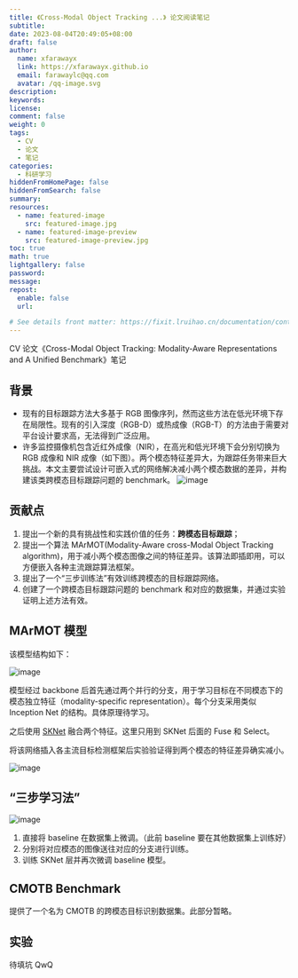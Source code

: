 ```yaml
---
title: 《Cross-Modal Object Tracking ...》 论文阅读笔记
subtitle:
date: 2023-08-04T20:49:05+08:00
draft: false
author:
  name: xfarawayx
  link: https://xfarawayx.github.io
  email: farawaylc@qq.com
  avatar: /qq-image.svg
description:
keywords:
license:
comment: false
weight: 0
tags:
  - CV
  - 论文
  - 笔记
categories:
  - 科研学习
hiddenFromHomePage: false
hiddenFromSearch: false
summary:
resources:
  - name: featured-image
    src: featured-image.jpg
  - name: featured-image-preview
    src: featured-image-preview.jpg
toc: true
math: true
lightgallery: false
password:
message:
repost:
  enable: false
  url:

# See details front matter: https://fixit.lruihao.cn/documentation/content-management/introduction/#front-matter
---
```


CV 论文《Cross-Modal Object Tracking: Modality-Aware Representations and A Unified Benchmark》笔记

<!--more-->

## 背景

+ 现有的目标跟踪方法大多基于 RGB 图像序列，然而这些方法在低光环境下存在局限性。现有的引入深度（RGB-D）或热成像（RGB-T）的方法由于需要对平台设计要求高，无法得到广泛应用。
+ 许多监控摄像机包含近红外成像（NIR），在高光和低光环境下会分别切换为 RGB 成像和 NIR 成像（如下图）。两个模态特征差异大，为跟踪任务带来巨大挑战。本文主要尝试设计可嵌入式的网络解决减小两个模态数据的差异，并构建该类跨模态目标跟踪问题的 benchmark。
![image](/002/01.jpg)

## 贡献点

1. 提出一个新的具有挑战性和实践价值的任务：**跨模态目标跟踪**；
2. 提出一个算法 MArMOT(Modality-Aware cross-Modal Object Tracking algorithm)，用于减小两个模态图像之间的特征差异。该算法即插即用，可以方便嵌入各种主流跟踪算法框架。
3. 提出了一个“三步训练法”有效训练跨模态的目标跟踪网络。
4. 创建了一个跨模态目标跟踪问题的 benchmark 和对应的数据集，并通过实验证明上述方法有效。

## MArMOT 模型

该模型结构如下：

![image](/002/02.jpg)

模型经过 backbone 后首先通过两个并行的分支，用于学习目标在不同模态下的模态独立特征（modality-specific representation）。每个分支采用类似 Inception Net 的结构。具体原理待学习。

之后使用 [SKNet](https://zhuanlan.zhihu.com/p/589953099) 融合两个特征。这里只用到 SKNet 后面的 Fuse 和 Select。

将该网络插入各主流目标检测框架后实验验证得到两个模态的特征差异确实减小。

![image](/002/03.jpg)

## “三步学习法”

![image](/002/04.jpg)

1. 直接将 baseline 在数据集上微调。（此前 baseline 要在其他数据集上训练好）
2. 分别将对应模态的图像送往对应的分支进行训练。
3. 训练 SKNet 层并再次微调 baseline 模型。

## CMOTB Benchmark

提供了一个名为 CMOTB 的跨模态目标识别数据集。此部分暂略。

## 实验

待填坑 QwQ